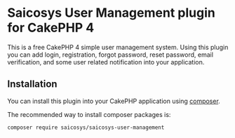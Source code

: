 # Saicosys User Management plugin for CakePHP 4
This is a free CakePHP 4 simple user management system. Using this plugin you can add login, registration, forgot password, reset password, email verification, and some user related notification into your application.

## Installation

You can install this plugin into your CakePHP application using [composer](https://getcomposer.org).

The recommended way to install composer packages is:

```
composer require saicosys/saicosys-user-management
```
